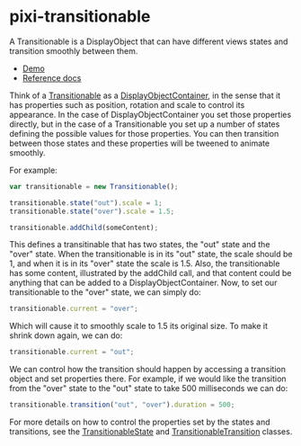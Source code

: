 pixi-transitionable
===================

A Transitionable is a DisplayObject that can have different views states and transition smoothly between them.

* [Demo](http://limikael.altervista.org/pixi-transitionable-demo/)
* [Reference docs](http://limikael.altervista.org/pixi-transitionable-doc/)

Think of a [Transitionable](http://limikael.altervista.org/pixi-transitionable-doc/classes/Transitionable.html) as a [DisplayObjectContainer](http://www.goodboydigital.com/pixijs/docs/classes/DisplayObjectContainer.html), in the sense that it has properties such as position, rotation and scale to control its appearance. In the case of DisplayObjectContainer you set those properties directly, but in the case of a Transitionable you set up a number of states defining the possible values for those properties. You can then transition between those states and these properties will be tweened to animate smoothly.

For example:

````javascript
var transitionable = new Transitionable();

transitionable.state("out").scale = 1;
transitionable.state("over").scale = 1.5;

transitionable.addChild(someContent);
````

This defines a transitinable that has two states, the "out" state and the "over" state. When the transitionable is in its "out" state, the scale should be 1, and when it is in its "over" state the scale is 1.5. Also, the transitionable has some content, illustrated by the addChild call, and that content could be anything that can be added to a DisplayObjectContainer. Now, to set our transitionable to the "over" state, we can simply do:

````javascript
transitionable.current = "over";
````

Which will cause it to smoothly scale to 1.5 its original size. To make it shrink down again, we can do:

````javascript
transitionable.current = "out";
````

We can control how the transition should happen by accessing a transition object and set properties there. For example, if we would like the transition from the "over" state to the "out" state to take 500 milliseconds we can do:

````javascript
transitionable.transition("out", "over").duration = 500;
````

For more details on how to control the properties set by the states and transitions, see the [TransitionableState](http://limikael.altervista.org/pixi-transitionable-doc/classes/TransitionableState.html) and [TransitionableTransition](http://limikael.altervista.org/pixi-transitionable-doc/classes/TransitionableTransition.html) classes.
